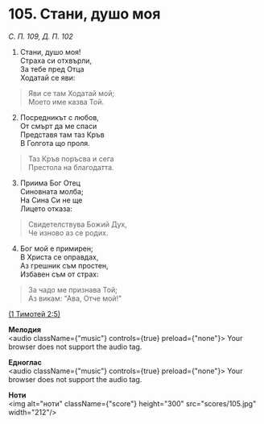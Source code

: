 # 105. Стани, душо моя  

*С. П. 109, Д. П. 102*  

1. Стани, душо моя!  
Страха си отхвърли,  
За тебе пред Отца  
Ходатай се яви:  

> Яви се там Ходатай мой;  
> Моето име казва Той.  

2. Посредникът с любов,  
От смърт да ме спаси  
Представя там таз Кръв  
В Голгота що проля.  

> Таз Кръв поръсва и сега  
> Престола на благодатта.  

3. Приима Бог Отец  
Синовната молба;  
На Сина Си не ще  
Лицето отказа:  

> Свидетелствува Божий Дух,  
> Че изново аз се родих.  

4. Бог мой е примирен;  
В Христа се оправдах,  
Аз грешник съм простен,  
Избавен съм от страх:  

> За чадо ме признава Той;  
> Аз викам: "Ава, Отче мой!"  

[(1 Тимотей 2:5)](http://biblia.bg/index.php?k=61&g=2&s=5)  

__Мелодия__  
<audio className={"music"} controls={true} preload={"none"}><source src="mp3/105.mp3" type="audio/mpeg"/>
Your browser does not support the audio tag.
</audio>  

__Едноглас__  
<audio className={"music"} controls={true} preload={"none"}><source src="transp/105.mp3" type="audio/mpeg"/>
Your browser does not support the audio tag.
</audio>  

__Ноти__  
<img alt="ноти" className={"score"} height="300" src="scores/105.jpg" width="212"/>
